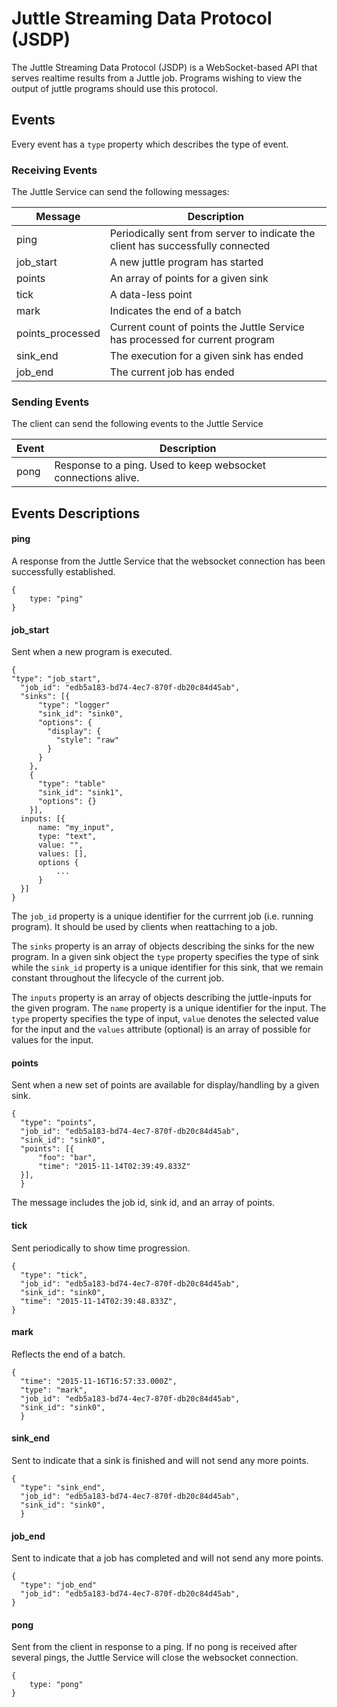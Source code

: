 # Juttle Streaming Data Protocol (JSDP)

The Juttle Streaming Data Protocol (JSDP) is a WebSocket-based API that serves realtime results from a Juttle job. Programs wishing to view the output of juttle programs should use this protocol.

## Events

Every event has a `type` property which describes the type of event.

### Receiving Events

The Juttle Service can send the following messages:

| Message | Description
|-------|------------
| ping | Periodically sent from server to indicate the client has successfully connected
| job_start | A new juttle program has started
| points | An array of points for a given sink
| tick | A data-less point
| mark | Indicates the end of a batch
| points_processed | Current count of points the Juttle Service has processed for current program
| sink_end | The execution for a given sink has ended
| job_end | The current job has ended

### Sending Events

The client can send the following events to the Juttle Service

| Event | Description
|-------|------------
| pong | Response to a ping. Used to keep websocket connections alive.

## Events Descriptions

#### ping

A response from the Juttle Service that the websocket connection has been successfully established.

```
{
    type: "ping"
}
```

#### job_start

Sent when a new program is executed.

```
{
"type": "job_start",
  "job_id": "edb5a183-bd74-4ec7-870f-db20c84d45ab",
  "sinks": [{
      "type": "logger"
      "sink_id": "sink0",
      "options": {
        "display": {
          "style": "raw"
        }
      }
    },
    {
      "type": "table"
      "sink_id": "sink1",
      "options": {}
    }],
  inputs: [{
      name: "my_input",
      type: "text",
      value: "",
      values: [],
      options {
          ...
      }
  }]
}
```

The `job_id` property is a unique identifier for the currrent job (i.e. running program). It should be used by clients when reattaching to a job.

The `sinks` property is an array of objects describing the sinks for the new program. In a given sink object the `type` property specifies the type of sink while the `sink_id` property is a unique identifier for this sink, that we remain constant throughout the lifecycle of the current job.

The `inputs` property is an array of objects describing the juttle-inputs for the given program. The `name` property is a unique identifier for the input. The `type` property specifies the type of input, `value` denotes the selected value for the input and the `values` attribute (optional) is an array of possible for values for the input.

#### points

Sent when a new set of points are available for display/handling by a given sink.

```
{
  "type": "points",
  "job_id": "edb5a183-bd74-4ec7-870f-db20c84d45ab",
  "sink_id": "sink0",
  "points": [{
      "foo": "bar",
      "time": "2015-11-14T02:39:49.833Z"
  }],
  }
```

The message includes the job id, sink id, and an array of points.

#### tick

Sent periodically to show time progression.
```
{
  "type": "tick",
  "job_id": "edb5a183-bd74-4ec7-870f-db20c84d45ab",
  "sink_id": "sink0",
  "time": "2015-11-14T02:39:48.833Z",
}
```

#### mark

Reflects the end of a batch.

```
{
  "time": "2015-11-16T16:57:33.000Z",
  "type": "mark",
  "job_id": "edb5a183-bd74-4ec7-870f-db20c84d45ab",
  "sink_id": "sink0",
  }
```

#### sink_end

Sent to indicate that a sink is finished and will not send any more points.

```
{
  "type": "sink_end",
  "job_id": "edb5a183-bd74-4ec7-870f-db20c84d45ab",
  "sink_id": "sink0",
  }
```

#### job_end

Sent to indicate that a job has completed and will not send any more points.
```
{
  "type": "job_end"
  "job_id": "edb5a183-bd74-4ec7-870f-db20c84d45ab",
}
```
#### pong

Sent from the client in response to a ping. If no pong is received
after several pings, the Juttle Service will close the websocket connection.

```
{
    type: "pong"
}
```

